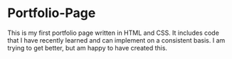 # Portfolio-Page
This is my first portfolio page written in HTML and CSS. It includes code that I have recently learned and can implement on a consistent basis. I am trying to get better, but am happy to have created this.
